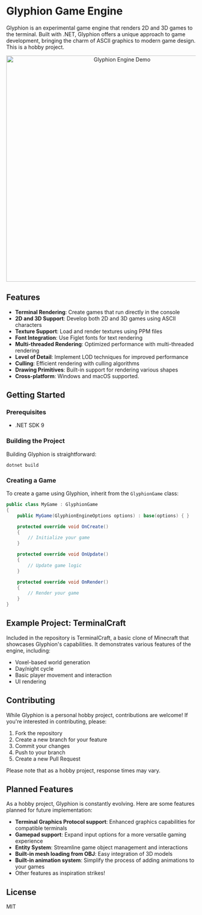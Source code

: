 ﻿# Glyphion Game Engine

Glyphion is an experimental game engine that renders 2D and 3D games to the terminal. Built with .NET, Glyphion offers a unique approach to game development, bringing the charm of ASCII graphics to modern game design. This is a hobby project.

<p align="center">
  <img src="./media/demo.gif" alt="Glyphion Engine Demo" width="600">
</p>

## Features

- **Terminal Rendering**: Create games that run directly in the console
- **2D and 3D Support**: Develop both 2D and 3D games using ASCII characters
- **Texture Support**: Load and render textures using PPM files
- **Font Integration**: Use Figlet fonts for text rendering
- **Multi-threaded Rendering**: Optimized performance with multi-threaded rendering
- **Level of Detail**: Implement LOD techniques for improved performance
- **Culling**: Efficient rendering with culling algorithms
- **Drawing Primitives**: Built-in support for rendering various shapes
- **Cross-platform**: Windows and macOS supported. 

## Getting Started

### Prerequisites

- .NET SDK 9

### Building the Project

Building Glyphion is straightforward:

```
dotnet build
```

### Creating a Game

To create a game using Glyphion, inherit from the `GlyphionGame` class:

```csharp
public class MyGame : GlyphionGame
{
    public MyGame(GlyphionEngineOptions options) : base(options) { }

    protected override void OnCreate()
    {
        // Initialize your game
    }

    protected override void OnUpdate()
    {
        // Update game logic
    }

    protected override void OnRender()
    {
        // Render your game
    }
}
```

## Example Project: TerminalCraft

Included in the repository is TerminalCraft, a basic clone of Minecraft that showcases Glyphion's capabilities. It demonstrates various features of the engine, including:

- Voxel-based world generation
- Day/night cycle
- Basic player movement and interaction
- UI rendering

## Contributing

While Glyphion is a personal hobby project, contributions are welcome! If you're interested in contributing, please:

1. Fork the repository
2. Create a new branch for your feature
3. Commit your changes
4. Push to your branch
5. Create a new Pull Request

Please note that as a hobby project, response times may vary.

## Planned Features

As a hobby project, Glyphion is constantly evolving. Here are some features planned for future implementation:

- **Terminal Graphics Protocol support**: Enhanced graphics capabilities for compatible terminals
- **Gamepad support**: Expand input options for a more versatile gaming experience
- **Entity System**: Streamline game object management and interactions
- **Built-in mesh loading from OBJ**: Easy integration of 3D models
- **Built-in animation system**: Simplify the process of adding animations to your games
- Other features as inspiration strikes!


## License

MIT
